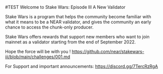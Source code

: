#TEST
Welcome to Stake Wars: Episode III A New Validator

Stake Wars is a program that helps the community become familiar with what it means to be a NEAR validator, and gives the community an early chance to access the chunk-only producer.

Stake Wars offers rewards that support new members who want to join mainnet as a validator starting from the end of September 2022.

Hope the force will be with you !
https://github.com/near/stakewars-iii/blob/main/challenges/001.md


For Support and important announcements: https://discord.gg/7TercRzRgA
